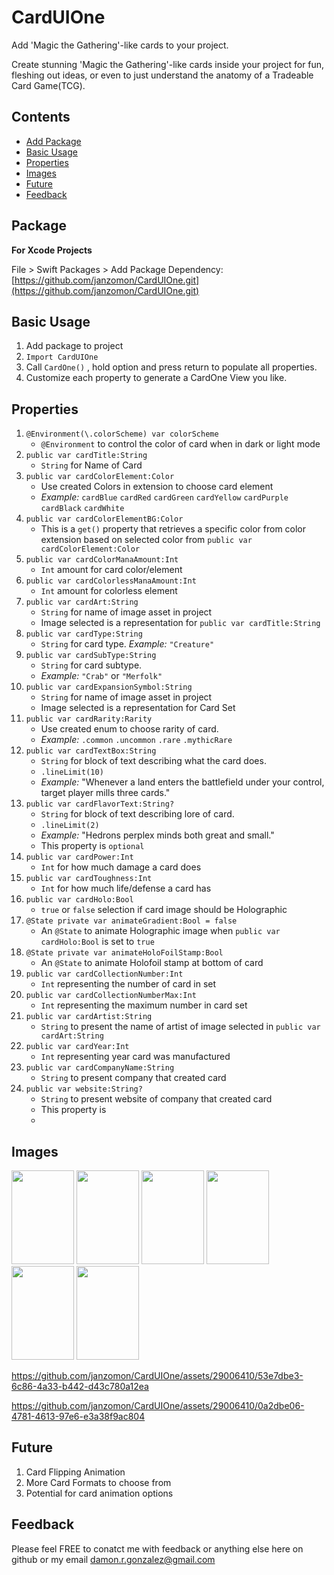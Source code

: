 # CardUIOne

Add 'Magic the Gathering'-like cards to your project.

Create stunning 'Magic the Gathering'-like cards inside your project for fun, fleshing out ideas, or even to just understand the anatomy of a Tradeable Card Game(TCG).

## Contents
- [Add Package](https://github.com/janzomon/CardUIOne#package)
- [Basic Usage](https://github.com/janzomon/CardUIOne#basic-usage)
- [Properties](https://github.com/janzomon/CardUIOne#properties)
- [Images](https://github.com/janzomon/CardUIOne#images)
- [Future](https://github.com/janzomon/CardUIOne#future)
- [Feedback](https://github.com/janzomon/CardUIOne#feedback)


## Package
**For Xcode Projects**

File > Swift Packages > Add Package Dependency: [https://github.com/janzomon/CardUIOne.git](https://github.com/janzomon/CardUIOne.git)

## Basic Usage

1. Add package to project
2. `Import CardUIOne`
3. Call `CardOne()` , hold option and press return to populate all properties.
4. Customize each property to generate a CardOne View you like.

## Properties

1. `@Environment(\.colorScheme) var colorScheme`
   - `@Environment` to control the color of card when in dark or light mode
1. `public var cardTitle:String`
    - `String` for Name of Card
3. `public var cardColorElement:Color`
    - Use created  Colors in extension to choose card element
    - *Example:* `cardBlue` `cardRed` `cardGreen` `cardYellow` `cardPurple` `cardBlack` `cardWhite`
4. `public var cardColorElementBG:Color`
    - This is a `get()` property that retrieves a specific color from color extension based on selected color from `public var cardColorElement:Color`
5. `public var cardColorManaAmount:Int`
    - `Int` amount for card color/element
6. `public var cardColorlessManaAmount:Int`
    - `Int` amount for colorless element
7. `public var cardArt:String`
    - `String` for name of image asset in project
    - Image selected is a representation for `public var cardTitle:String`
8. `public var cardType:String`
    - `String` for card type. *Example:* `"Creature"`
9. `public var cardSubType:String`
    - `String` for card subtype.
    - *Example:* `"Crab"` or `"Merfolk"`
10. `public var cardExpansionSymbol:String`
    - `String` for name of image asset in project
    - Image selected is a representation for Card Set
11. `public var cardRarity:Rarity`
    - Use created enum to choose rarity of card.
    - *Example:* `.common` `.uncommon` `.rare` `.mythicRare`
12. `public var cardTextBox:String`
    - `String` for block of text describing what the card does.
    - `.lineLimit(10)`
    - *Example:* "Whenever a land enters the battlefield under your control, target player mills three cards."
13. `public var cardFlavorText:String?`
    - `String` for block of text describing lore of card.
    - `.lineLimit(2)`
    - *Example:* "Hedrons perplex minds both great and small."
    - This property is `optional`
14. `public var cardPower:Int`
    - `Int` for how much damage a card does
15. `public var cardToughness:Int`
    - `Int` for how much life/defense a card has
16. `public var cardHolo:Bool`
    - `true` or `false` selection if card image should be Holographic
17. `@State private var animateGradient:Bool = false`
    - An `@State` to animate Holographic image when `public var cardHolo:Bool` is set to `true`
18. `@State private var animateHoloFoilStamp:Bool`
    - An `@State` to animate Holofoil stamp at bottom of card
18. `public var cardCollectionNumber:Int`
    - `Int` representing the number of card in set
19. `public var cardCollectionNumberMax:Int`
    - `Int` representing the maximum number in card set
20. `public var cardArtist:String`
    - `String` to present the name of artist of image selected in `public var cardArt:String`
21. `public var cardYear:Int`
    - `Int` representing year card was manufactured
22. `public var cardCompanyName:String`
    - `String` to present company that created card
23. `public var website:String?`
    - `String` to present website of company that created card
    - This property is
    -

## Images


<img src="https://github.com/janzomon/CardUIOne/assets/29006410/b7fff4dd-e1f9-421c-9154-1acbb103743e" width="100" height="150">   

<img src="https://github.com/janzomon/CardUIOne/assets/29006410/e349aacc-1a40-4434-a644-255c8bd8d6ce" width="100" height="150">  

<img src="https://github.com/janzomon/CardUIOne/assets/29006410/c31f9c88-9253-47de-921b-873684e056ac" width="100" height="150">   

<img src="https://github.com/janzomon/CardUIOne/assets/29006410/316735eb-7432-4e27-92e4-235d0b82c860" width="100" height="150"> 

<img src="https://github.com/janzomon/CardUIOne/assets/29006410/da2cc596-85cd-4312-9fe7-6efdf47612ae" width="100" height="150">   

<img src="https://github.com/janzomon/CardUIOne/assets/29006410/544e6261-f228-4e0c-9f6c-c8339ad70e82" width="100" height="150">



https://github.com/janzomon/CardUIOne/assets/29006410/53e7dbe3-6c86-4a33-b442-d43c780a12ea


https://github.com/janzomon/CardUIOne/assets/29006410/0a2dbe06-4781-4613-97e6-e3a38f9ac804







 ## Future

 1. Card Flipping Animation
 2. More Card Formats to choose from
 3. Potential for card animation options

## Feedback

Please feel FREE to conatct me with feedback or anything else here on github or my email [damon.r.gonzalez@gmail.com](mailto:damon.r.gonzalez@gmail.com)
